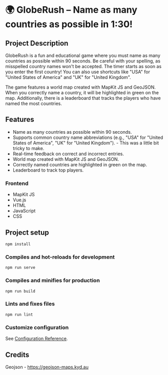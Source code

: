 # 🌍 GlobeRush – Name as many countries as possible in 1:30!

## Project Description
GlobeRush is a fun and educational game where you must name as many countries as possible within 90 seconds. Be careful with your spelling, as misspelled country names won't be accepted. The timer starts as soon as you enter the first country! You can also use shortcuts like "USA" for "United States of America" and "UK" for "United Kingdom".

The game features a world map created with MapKit JS and GeoJSON. When you correctly name a country, it will be highlighted in green on the map. Additionally, there is a leaderboard that tracks the players who have named the most countries.

## Features
- Name as many countries as possible within 90 seconds.
- Supports common country name abbreviations (e.g., "USA" for "United States of America", "UK" for "United Kingdom"). - This was a little bit tricky to make.
- Real-time feedback on correct and incorrect entries.
- World map created with MapKit JS and GeoJSON.
- Correctly named countries are highlighted in green on the map.
- Leaderboard to track top players.

### Frontend
- MapKit JS
- Vue.js
- HTML
- JavaScript
- CSS

## Project setup
```
npm install
```

### Compiles and hot-reloads for development
```
npm run serve
```

### Compiles and minifies for production
```
npm run build
```

### Lints and fixes files
```
npm run lint
```

### Customize configuration
See [Configuration Reference](https://cli.vuejs.org/config/).

## Credits
Geojson - https://geojson-maps.kyd.au